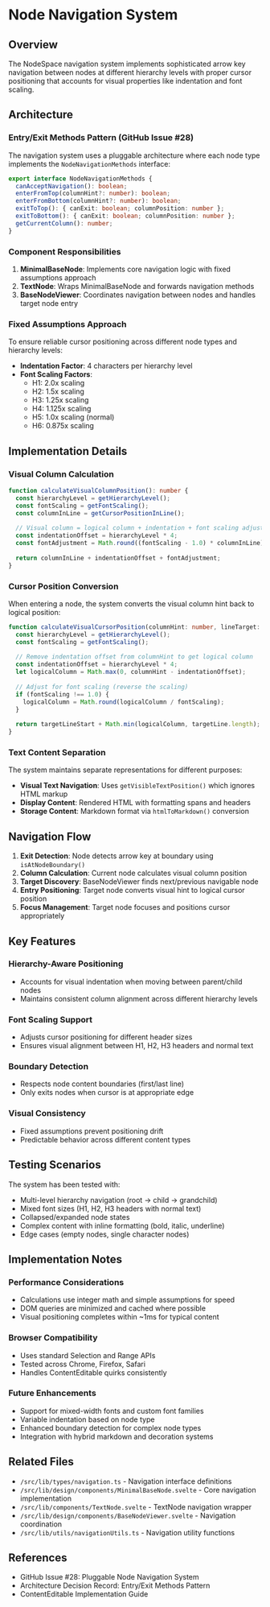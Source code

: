 # Node Navigation System

## Overview

The NodeSpace navigation system implements sophisticated arrow key navigation between nodes at different hierarchy levels with proper cursor positioning that accounts for visual properties like indentation and font scaling.

## Architecture

### Entry/Exit Methods Pattern (GitHub Issue #28)

The navigation system uses a pluggable architecture where each node type implements the `NodeNavigationMethods` interface:

```typescript
export interface NodeNavigationMethods {
  canAcceptNavigation(): boolean;
  enterFromTop(columnHint?: number): boolean;
  enterFromBottom(columnHint?: number): boolean;
  exitToTop(): { canExit: boolean; columnPosition: number };
  exitToBottom(): { canExit: boolean; columnPosition: number };
  getCurrentColumn(): number;
}
```

### Component Responsibilities

1. **MinimalBaseNode**: Implements core navigation logic with fixed assumptions approach
2. **TextNode**: Wraps MinimalBaseNode and forwards navigation methods
3. **BaseNodeViewer**: Coordinates navigation between nodes and handles target node entry

### Fixed Assumptions Approach

To ensure reliable cursor positioning across different node types and hierarchy levels:

- **Indentation Factor**: 4 characters per hierarchy level
- **Font Scaling Factors**:
  - H1: 2.0x scaling
  - H2: 1.5x scaling  
  - H3: 1.25x scaling
  - H4: 1.125x scaling
  - H5: 1.0x scaling (normal)
  - H6: 0.875x scaling

## Implementation Details

### Visual Column Calculation

```typescript
function calculateVisualColumnPosition(): number {
  const hierarchyLevel = getHierarchyLevel();
  const fontScaling = getFontScaling();
  const columnInLine = getCursorPositionInLine();
  
  // Visual column = logical column + indentation + font scaling adjustment
  const indentationOffset = hierarchyLevel * 4;
  const fontAdjustment = Math.round((fontScaling - 1.0) * columnInLine);
  
  return columnInLine + indentationOffset + fontAdjustment;
}
```

### Cursor Position Conversion

When entering a node, the system converts the visual column hint back to logical position:

```typescript
function calculateVisualCursorPosition(columnHint: number, lineTarget: string): number {
  const hierarchyLevel = getHierarchyLevel();
  const fontScaling = getFontScaling();
  
  // Remove indentation offset from columnHint to get logical column
  const indentationOffset = hierarchyLevel * 4;
  let logicalColumn = Math.max(0, columnHint - indentationOffset);
  
  // Adjust for font scaling (reverse the scaling)
  if (fontScaling !== 1.0) {
    logicalColumn = Math.round(logicalColumn / fontScaling);
  }
  
  return targetLineStart + Math.min(logicalColumn, targetLine.length);
}
```

### Text Content Separation

The system maintains separate representations for different purposes:

- **Visual Text Navigation**: Uses `getVisibleTextPosition()` which ignores HTML markup
- **Display Content**: Rendered HTML with formatting spans and headers
- **Storage Content**: Markdown format via `htmlToMarkdown()` conversion

## Navigation Flow

1. **Exit Detection**: Node detects arrow key at boundary using `isAtNodeBoundary()`
2. **Column Calculation**: Current node calculates visual column position
3. **Target Discovery**: BaseNodeViewer finds next/previous navigable node  
4. **Entry Positioning**: Target node converts visual hint to logical cursor position
5. **Focus Management**: Target node focuses and positions cursor appropriately

## Key Features

### Hierarchy-Aware Positioning
- Accounts for visual indentation when moving between parent/child nodes
- Maintains consistent column alignment across different hierarchy levels

### Font Scaling Support  
- Adjusts cursor positioning for different header sizes
- Ensures visual alignment between H1, H2, H3 headers and normal text

### Boundary Detection
- Respects node content boundaries (first/last line)
- Only exits nodes when cursor is at appropriate edge

### Visual Consistency
- Fixed assumptions prevent positioning drift
- Predictable behavior across different content types

## Testing Scenarios

The system has been tested with:

- Multi-level hierarchy navigation (root → child → grandchild)
- Mixed font sizes (H1, H2, H3 headers with normal text)
- Collapsed/expanded node states
- Complex content with inline formatting (bold, italic, underline)
- Edge cases (empty nodes, single character nodes)

## Implementation Notes

### Performance Considerations
- Calculations use integer math and simple assumptions for speed
- DOM queries are minimized and cached where possible
- Visual positioning completes within ~1ms for typical content

### Browser Compatibility  
- Uses standard Selection and Range APIs
- Tested across Chrome, Firefox, Safari
- Handles ContentEditable quirks consistently

### Future Enhancements
- Support for mixed-width fonts and custom font families
- Variable indentation based on node type
- Enhanced boundary detection for complex node types
- Integration with hybrid markdown and decoration systems

## Related Files

- `/src/lib/types/navigation.ts` - Navigation interface definitions
- `/src/lib/design/components/MinimalBaseNode.svelte` - Core navigation implementation
- `/src/lib/components/TextNode.svelte` - TextNode navigation wrapper
- `/src/lib/design/components/BaseNodeViewer.svelte` - Navigation coordination
- `/src/lib/utils/navigationUtils.ts` - Navigation utility functions

## References

- GitHub Issue #28: Pluggable Node Navigation System
- Architecture Decision Record: Entry/Exit Methods Pattern
- ContentEditable Implementation Guide